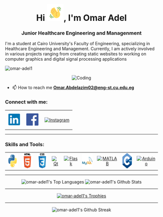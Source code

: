 <h1 align="center">Hi <img src="https://github.com/omar-adel1/omar-adel1/blob/main/images/Wave.gif" height="55px" width="55px">, I'm Omar Adel</h1>
<h3 align="center">Junior Healthcare Engineering and Managenment</h3>
I'm a student at Cairo University's Faculty of Engineering, specializing in Healthcare Engineering and Management. Currently, I am actively involved in various projects ranging from creating static websites to working on computer graphics and digital signal processing applications

<p align="left">
  <img src="https://komarev.com/ghpvc/?username=omar-adel1&label=Profile%20views&color=0e75b6&style=flat" alt="omar-adel1" />
</p>

<p align="center"> 
  <img alt="Coding"  src="https://camo.githubusercontent.com/cae12fddd9d6982901d82580bdf321d81fb299141098ca1c2d4891870827bf17/68747470733a2f2f6d69726f2e6d656469756d2e636f6d2f6d61782f313336302f302a37513379765349765f7430696f4a2d5a2e676966">
</p>


- 📫 How to reach me **Omar.Abdelazim02@eng-st.cu.edu.eg**

<h3 align="left">Connect with me:</h3>
<table>
  <tr>
    <td style="padding: 10px;">
      <a href="https://www.linkedin.com/in/omar-adel-59b707231/" target="_blank">
        <img src="https://github.com/omar-adel1/omar-adel1/blob/main/images/linkiden.png" height="40" alt="LinkedIn">
      </a>
    </td>
    <td style="padding: 10px;">
      <a href="https://www.facebook.com/profile.php?id=100022384870774" target="_blank">
        <img src="https://github.com/omar-adel1/omar-adel1/blob/main/images/facebook.png" height="40" alt="Facebook">
      </a>
    </td>
    <td style="padding: 10px;">
      <a href="https://instagram.com/omar_adel306" target="_blank">
        <img src="https://github.com/omar-adel1/omar-adel1/blob/main/images/instagram.avif" height="50" alt="Instagram">
      </a>
    </td>
  </tr>
</table>

---

<h3 align="left">Skills and Tools:</h3>
<table>
  <tr>
    <td align="center"><a href="https://www.python.org" target="_blank" rel="noopener noreferrer"><img src="https://raw.githubusercontent.com/devicons/devicon/master/icons/python/python-original.svg" alt="Python" width="50" height="50" /></a></td>
    <td align="center"><a href="https://www.w3.org/html/" target="_blank" rel="noopener noreferrer"><img src="https://raw.githubusercontent.com/devicons/devicon/master/icons/html5/html5-original-wordmark.svg" alt="HTML5" width="50" height="50" /></a></td>
    <td align="center"><a href="https://www.w3schools.com/css/" target="_blank" rel="noopener noreferrer"><img src="https://raw.githubusercontent.com/devicons/devicon/master/icons/css3/css3-original-wordmark.svg" alt="CSS3" width="50" height="50" /></a></td>
    <td align="center"><a href="https://www.qt.io/" target="_blank" rel="noopener noreferrer"><img src="https://upload.wikimedia.org/wikipedia/commons/0/0b/Qt_logo_2016.svg" alt="Qt" width="50" height="50" /></a></td>
    <td align="center"><a href="https://flask.palletsprojects.com/" target="_blank" rel="noopener noreferrer"><img src="https://www.vectorlogo.zone/logos/pocoo_flask/pocoo_flask-icon.svg" alt="Flask" width="50" height="50" /></a></td>
    <td align="center"><a href="https://www.mysql.com/" target="_blank" rel="noopener noreferrer"><img src="https://raw.githubusercontent.com/devicons/devicon/master/icons/mysql/mysql-original-wordmark.svg" alt="MySQL" width="50" height="50" /></a></td>
    <td align="center"><a href="https://www.mathworks.com/" target="_blank" rel="noopener noreferrer"><img src="https://upload.wikimedia.org/wikipedia/commons/2/21/Matlab_Logo.png" alt="MATLAB" width="50" height="50" /></a></td>
    <td align="center"><a href="https://www.w3schools.com/cpp/" target="_blank" rel="noopener noreferrer"><img src="https://raw.githubusercontent.com/devicons/devicon/master/icons/cplusplus/cplusplus-original.svg" alt="C++" width="50" height="50" /></a></td>
    <td align="center"><a href="https://www.arduino.cc/" target="_blank" rel="noopener noreferrer"><img src="https://cdn.worldvectorlogo.com/logos/arduino-1.svg" alt="Arduino" width="50" height="50" /></a></td>
  </tr>
</table>

---

<p align="center">
  <img src="https://github-readme-stats-sigma-five.vercel.app/api/top-langs?username=omar-adel1&show_icons=true&icon_color=6FDA44&locale=en&layout=compact&theme=dark&text_color=FFFFFF" alt="omar-adel1's Top Languages" width="45%" />
  <img src="https://github-readme-stats-sigma-five.vercel.app/api?username=omar-adel1&show_icons=true&locale=en&layout=compact&icon_color=6FDA44&theme=dark&text_color=FFFFFF" alt="omar-adel1's Github Stats" width="45%" />
</p>




---

<p align="center"> 
  <a href="https://github.com/ryo-ma/github-profile-trophy">
    <img src="https://github-profile-trophy.vercel.app/?username=omar-adel1&theme=darkhub&no-frame=true&margin-w=15" alt="omar-adel1's Trophies" /></a> 
</p>


---

<p align="center">
  <img src="https://github-readme-streak-stats.herokuapp.com/?user=omar-adel1&theme=dark&hide_border=true&stroke=FFFFFF&ring=6FDA44&fire=6FDA44&currStreakLabel=FFFFFF&sideLabels=FFFFFF" alt="omar-adel1's Github Streak" />
</p>


